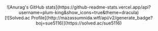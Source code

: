 <div align="center">
  <br>
  ![Anurag's GitHub stats](https://github-readme-stats.vercel.app/api?username=plum-king&show_icons=true&theme=dracula) 
  <br>
  [![Solved.ac Profile](http://mazassumnida.wtf/api/v2/generate_badge?boj=sue5116)](https://solved.ac/sue5116)

</div>

